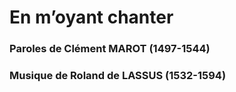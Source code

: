 # En m’oyant chanter

### Paroles de Clément MAROT (1497-1544)

### Musique de Roland de LASSUS (1532-1594)
